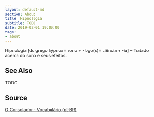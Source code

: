```yaml
---
layout: default-md
section: About
title: Hipnologia
subtitle: TODO
date: 2019-02-01 19:00:00
tags:
- about
---
```


Hipnologia [do grego hýpnos= sono + -logo(s)= ciência + -ia] – Tratado acerca do sono e seus efeitos.

## See Also
TODO

## Source
[O Consolador - Vocabulário (pt-BR)](http://www.oconsolador.com.br/linkfixo/vocabulario/principal.html)


